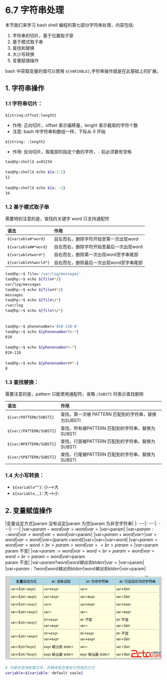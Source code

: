 # 6.7 字符串处理
本节我们来学习 bash shell 编程的第七部分字符串处理，内容包括:
1. 字符串的切片，基于位置取子穿
2. 基于模式取子串
3. 查找和替换
4. 大小写转换
5. 变量赋值操作

bash 中获取变量的值可以使用 `${VARIABLE}`,字符串操作就是在此基础上的扩展。

## 1. 字符串操作
### 1.1 字符串切片：
`${string:offset:length}`
- 作用: 正向切片，offset 表示偏移量，lenght 表示截取的字符个数
- 注意: bash 中字符串和数组一样，下标从 0 开始

`${string: -length}`
- 作用: 反向切片，取尾部的指定个数的字符，`-` 前必须要有空格

```bash
tao@hp:shell$ a=01234

tao@hp:shell$ echo ${a:1:2}
12

tao@hp:shell$ echo ${a: -2}
34

```

### 1.2 基于模式取子串
需要特别注意的是，查找的关键字 word 只支持通配符

|语法|作用|
|:---|:---|
|`${variable#*word}`|自左而右，删除字符开始至第一次出现word|
|`${variable##*word}`|自左而右，删除字符开始至最后一次出现word|
|`${variable%word*}`|自右而左，删除第一次出现word至字串尾部|
|`${variable%%world*}`|自右而左，删除最后一次出现word至字串尾部|


```bash
tao@hp:~$ file='/var/log/messages'
tao@hp:~$ echo ${file#*/}
var/log/messages
tao@hp:~$ echo ${file##*/}
messages
tao@hp:~$ echo ${file%/*}
/var/log
tao@hp:~$ echo ${file%%/*}


tao@hp:~$ phonenumber='010-110-8'
tao@hp:~$ echo ${phonenumber%%-*}
010

tao@hp:~$ echo ${phonenumber%-*}
010-110

tao@hp:~$ echo ${phonenumber##*-}
8
```

### 1.3 查找替换：
需要注意的是，pattern 只能使用通配符，省略 `/SUBSTI` 时表示查找删除

|语法|作用|
|:---|:---|
|`${var/PATTERN/SUBSTI}`|查找，第一次被 PATTERN 匹配到的字符串，替换为SUBSTI|
|`${var//PATTERN/SUBSTI}`|查找，所有被PATTERN 匹配到的字符串，替换为SUBSTI|
|`${var/#PATTERN/SUBSTI}`|查找，行首被PATTERN 匹配到的字符串，替换为SUBSTI|
|`${var/%PATTERN/SUBSTI}`|查找，行尾被PATTERN 匹配到的字符串，替换为SUBSTI|


### 1.4 大小写转换：
- `${variable^^}`: 小-->大
- `${variable,,}`: 大-->小


## 2. 变量赋值操作
|变量设定方式|param 没有设定|param 为空|param 为非空字符串|
|: ---|: ---|: ---|: ---|
|var=${param-word}|var=word|var=|var=$param|
|var=${param:-word}|var=word|var=word|var=$param|
|var=${param+word}|var=|var=word|var=word|
|var=${param:+word}|var=|var=|var=word|
|var=${param=word}|var=word <br> param=word|var= <br> param=|var=$param <br> param 不变|
|var=${param:=word}|var=word <br> param=word|var=word <br> param=word|var=$param <br> param 不变|
|var=${param?word}|word 输出到stderr|var=|var=$param|
|var=${param:?word}|word 输出到stderr|word 输出到stderr|var=$param|

![str_handle](../images/6/str_handle.png)

```bash
# 为脚本使用配置文件，并确保某变量有可用值的方式
variable=${variable:-default vaule}
```
